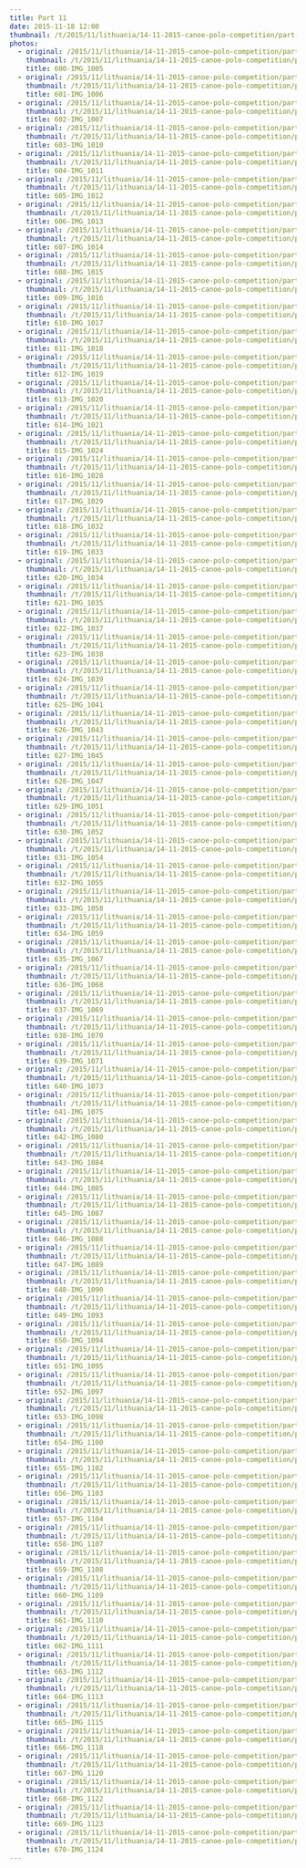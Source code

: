 ```yaml
---
title: Part 11
date: 2015-11-18 12:00
thumbnail: /t/2015/11/lithuania/14-11-2015-canoe-polo-competition/part-11/600-img_1005.jpg
photos:
  - original: /2015/11/lithuania/14-11-2015-canoe-polo-competition/part-11/600-img_1005.jpg
    thumbnail: /t/2015/11/lithuania/14-11-2015-canoe-polo-competition/part-11/600-img_1005.jpg
    title: 600-IMG_1005
  - original: /2015/11/lithuania/14-11-2015-canoe-polo-competition/part-11/601-img_1006.jpg
    thumbnail: /t/2015/11/lithuania/14-11-2015-canoe-polo-competition/part-11/601-img_1006.jpg
    title: 601-IMG_1006
  - original: /2015/11/lithuania/14-11-2015-canoe-polo-competition/part-11/602-img_1007.jpg
    thumbnail: /t/2015/11/lithuania/14-11-2015-canoe-polo-competition/part-11/602-img_1007.jpg
    title: 602-IMG_1007
  - original: /2015/11/lithuania/14-11-2015-canoe-polo-competition/part-11/603-img_1010.jpg
    thumbnail: /t/2015/11/lithuania/14-11-2015-canoe-polo-competition/part-11/603-img_1010.jpg
    title: 603-IMG_1010
  - original: /2015/11/lithuania/14-11-2015-canoe-polo-competition/part-11/604-img_1011.jpg
    thumbnail: /t/2015/11/lithuania/14-11-2015-canoe-polo-competition/part-11/604-img_1011.jpg
    title: 604-IMG_1011
  - original: /2015/11/lithuania/14-11-2015-canoe-polo-competition/part-11/605-img_1012.jpg
    thumbnail: /t/2015/11/lithuania/14-11-2015-canoe-polo-competition/part-11/605-img_1012.jpg
    title: 605-IMG_1012
  - original: /2015/11/lithuania/14-11-2015-canoe-polo-competition/part-11/606-img_1013.jpg
    thumbnail: /t/2015/11/lithuania/14-11-2015-canoe-polo-competition/part-11/606-img_1013.jpg
    title: 606-IMG_1013
  - original: /2015/11/lithuania/14-11-2015-canoe-polo-competition/part-11/607-img_1014.jpg
    thumbnail: /t/2015/11/lithuania/14-11-2015-canoe-polo-competition/part-11/607-img_1014.jpg
    title: 607-IMG_1014
  - original: /2015/11/lithuania/14-11-2015-canoe-polo-competition/part-11/608-img_1015.jpg
    thumbnail: /t/2015/11/lithuania/14-11-2015-canoe-polo-competition/part-11/608-img_1015.jpg
    title: 608-IMG_1015
  - original: /2015/11/lithuania/14-11-2015-canoe-polo-competition/part-11/609-img_1016.jpg
    thumbnail: /t/2015/11/lithuania/14-11-2015-canoe-polo-competition/part-11/609-img_1016.jpg
    title: 609-IMG_1016
  - original: /2015/11/lithuania/14-11-2015-canoe-polo-competition/part-11/610-img_1017.jpg
    thumbnail: /t/2015/11/lithuania/14-11-2015-canoe-polo-competition/part-11/610-img_1017.jpg
    title: 610-IMG_1017
  - original: /2015/11/lithuania/14-11-2015-canoe-polo-competition/part-11/611-img_1018.jpg
    thumbnail: /t/2015/11/lithuania/14-11-2015-canoe-polo-competition/part-11/611-img_1018.jpg
    title: 611-IMG_1018
  - original: /2015/11/lithuania/14-11-2015-canoe-polo-competition/part-11/612-img_1019.jpg
    thumbnail: /t/2015/11/lithuania/14-11-2015-canoe-polo-competition/part-11/612-img_1019.jpg
    title: 612-IMG_1019
  - original: /2015/11/lithuania/14-11-2015-canoe-polo-competition/part-11/613-img_1020.jpg
    thumbnail: /t/2015/11/lithuania/14-11-2015-canoe-polo-competition/part-11/613-img_1020.jpg
    title: 613-IMG_1020
  - original: /2015/11/lithuania/14-11-2015-canoe-polo-competition/part-11/614-img_1021.jpg
    thumbnail: /t/2015/11/lithuania/14-11-2015-canoe-polo-competition/part-11/614-img_1021.jpg
    title: 614-IMG_1021
  - original: /2015/11/lithuania/14-11-2015-canoe-polo-competition/part-11/615-img_1024.jpg
    thumbnail: /t/2015/11/lithuania/14-11-2015-canoe-polo-competition/part-11/615-img_1024.jpg
    title: 615-IMG_1024
  - original: /2015/11/lithuania/14-11-2015-canoe-polo-competition/part-11/616-img_1028.jpg
    thumbnail: /t/2015/11/lithuania/14-11-2015-canoe-polo-competition/part-11/616-img_1028.jpg
    title: 616-IMG_1028
  - original: /2015/11/lithuania/14-11-2015-canoe-polo-competition/part-11/617-img_1029.jpg
    thumbnail: /t/2015/11/lithuania/14-11-2015-canoe-polo-competition/part-11/617-img_1029.jpg
    title: 617-IMG_1029
  - original: /2015/11/lithuania/14-11-2015-canoe-polo-competition/part-11/618-img_1032.jpg
    thumbnail: /t/2015/11/lithuania/14-11-2015-canoe-polo-competition/part-11/618-img_1032.jpg
    title: 618-IMG_1032
  - original: /2015/11/lithuania/14-11-2015-canoe-polo-competition/part-11/619-img_1033.jpg
    thumbnail: /t/2015/11/lithuania/14-11-2015-canoe-polo-competition/part-11/619-img_1033.jpg
    title: 619-IMG_1033
  - original: /2015/11/lithuania/14-11-2015-canoe-polo-competition/part-11/620-img_1034.jpg
    thumbnail: /t/2015/11/lithuania/14-11-2015-canoe-polo-competition/part-11/620-img_1034.jpg
    title: 620-IMG_1034
  - original: /2015/11/lithuania/14-11-2015-canoe-polo-competition/part-11/621-img_1035.jpg
    thumbnail: /t/2015/11/lithuania/14-11-2015-canoe-polo-competition/part-11/621-img_1035.jpg
    title: 621-IMG_1035
  - original: /2015/11/lithuania/14-11-2015-canoe-polo-competition/part-11/622-img_1037.jpg
    thumbnail: /t/2015/11/lithuania/14-11-2015-canoe-polo-competition/part-11/622-img_1037.jpg
    title: 622-IMG_1037
  - original: /2015/11/lithuania/14-11-2015-canoe-polo-competition/part-11/623-img_1038.jpg
    thumbnail: /t/2015/11/lithuania/14-11-2015-canoe-polo-competition/part-11/623-img_1038.jpg
    title: 623-IMG_1038
  - original: /2015/11/lithuania/14-11-2015-canoe-polo-competition/part-11/624-img_1039.jpg
    thumbnail: /t/2015/11/lithuania/14-11-2015-canoe-polo-competition/part-11/624-img_1039.jpg
    title: 624-IMG_1039
  - original: /2015/11/lithuania/14-11-2015-canoe-polo-competition/part-11/625-img_1041.jpg
    thumbnail: /t/2015/11/lithuania/14-11-2015-canoe-polo-competition/part-11/625-img_1041.jpg
    title: 625-IMG_1041
  - original: /2015/11/lithuania/14-11-2015-canoe-polo-competition/part-11/626-img_1043.jpg
    thumbnail: /t/2015/11/lithuania/14-11-2015-canoe-polo-competition/part-11/626-img_1043.jpg
    title: 626-IMG_1043
  - original: /2015/11/lithuania/14-11-2015-canoe-polo-competition/part-11/627-img_1045.jpg
    thumbnail: /t/2015/11/lithuania/14-11-2015-canoe-polo-competition/part-11/627-img_1045.jpg
    title: 627-IMG_1045
  - original: /2015/11/lithuania/14-11-2015-canoe-polo-competition/part-11/628-img_1047.jpg
    thumbnail: /t/2015/11/lithuania/14-11-2015-canoe-polo-competition/part-11/628-img_1047.jpg
    title: 628-IMG_1047
  - original: /2015/11/lithuania/14-11-2015-canoe-polo-competition/part-11/629-img_1051.jpg
    thumbnail: /t/2015/11/lithuania/14-11-2015-canoe-polo-competition/part-11/629-img_1051.jpg
    title: 629-IMG_1051
  - original: /2015/11/lithuania/14-11-2015-canoe-polo-competition/part-11/630-img_1052.jpg
    thumbnail: /t/2015/11/lithuania/14-11-2015-canoe-polo-competition/part-11/630-img_1052.jpg
    title: 630-IMG_1052
  - original: /2015/11/lithuania/14-11-2015-canoe-polo-competition/part-11/631-img_1054.jpg
    thumbnail: /t/2015/11/lithuania/14-11-2015-canoe-polo-competition/part-11/631-img_1054.jpg
    title: 631-IMG_1054
  - original: /2015/11/lithuania/14-11-2015-canoe-polo-competition/part-11/632-img_1055.jpg
    thumbnail: /t/2015/11/lithuania/14-11-2015-canoe-polo-competition/part-11/632-img_1055.jpg
    title: 632-IMG_1055
  - original: /2015/11/lithuania/14-11-2015-canoe-polo-competition/part-11/633-img_1058.jpg
    thumbnail: /t/2015/11/lithuania/14-11-2015-canoe-polo-competition/part-11/633-img_1058.jpg
    title: 633-IMG_1058
  - original: /2015/11/lithuania/14-11-2015-canoe-polo-competition/part-11/634-img_1059.jpg
    thumbnail: /t/2015/11/lithuania/14-11-2015-canoe-polo-competition/part-11/634-img_1059.jpg
    title: 634-IMG_1059
  - original: /2015/11/lithuania/14-11-2015-canoe-polo-competition/part-11/635-img_1067.jpg
    thumbnail: /t/2015/11/lithuania/14-11-2015-canoe-polo-competition/part-11/635-img_1067.jpg
    title: 635-IMG_1067
  - original: /2015/11/lithuania/14-11-2015-canoe-polo-competition/part-11/636-img_1068.jpg
    thumbnail: /t/2015/11/lithuania/14-11-2015-canoe-polo-competition/part-11/636-img_1068.jpg
    title: 636-IMG_1068
  - original: /2015/11/lithuania/14-11-2015-canoe-polo-competition/part-11/637-img_1069.jpg
    thumbnail: /t/2015/11/lithuania/14-11-2015-canoe-polo-competition/part-11/637-img_1069.jpg
    title: 637-IMG_1069
  - original: /2015/11/lithuania/14-11-2015-canoe-polo-competition/part-11/638-img_1070.jpg
    thumbnail: /t/2015/11/lithuania/14-11-2015-canoe-polo-competition/part-11/638-img_1070.jpg
    title: 638-IMG_1070
  - original: /2015/11/lithuania/14-11-2015-canoe-polo-competition/part-11/639-img_1071.jpg
    thumbnail: /t/2015/11/lithuania/14-11-2015-canoe-polo-competition/part-11/639-img_1071.jpg
    title: 639-IMG_1071
  - original: /2015/11/lithuania/14-11-2015-canoe-polo-competition/part-11/640-img_1073.jpg
    thumbnail: /t/2015/11/lithuania/14-11-2015-canoe-polo-competition/part-11/640-img_1073.jpg
    title: 640-IMG_1073
  - original: /2015/11/lithuania/14-11-2015-canoe-polo-competition/part-11/641-img_1075.jpg
    thumbnail: /t/2015/11/lithuania/14-11-2015-canoe-polo-competition/part-11/641-img_1075.jpg
    title: 641-IMG_1075
  - original: /2015/11/lithuania/14-11-2015-canoe-polo-competition/part-11/642-img_1080.jpg
    thumbnail: /t/2015/11/lithuania/14-11-2015-canoe-polo-competition/part-11/642-img_1080.jpg
    title: 642-IMG_1080
  - original: /2015/11/lithuania/14-11-2015-canoe-polo-competition/part-11/643-img_1084.jpg
    thumbnail: /t/2015/11/lithuania/14-11-2015-canoe-polo-competition/part-11/643-img_1084.jpg
    title: 643-IMG_1084
  - original: /2015/11/lithuania/14-11-2015-canoe-polo-competition/part-11/644-img_1085.jpg
    thumbnail: /t/2015/11/lithuania/14-11-2015-canoe-polo-competition/part-11/644-img_1085.jpg
    title: 644-IMG_1085
  - original: /2015/11/lithuania/14-11-2015-canoe-polo-competition/part-11/645-img_1087.jpg
    thumbnail: /t/2015/11/lithuania/14-11-2015-canoe-polo-competition/part-11/645-img_1087.jpg
    title: 645-IMG_1087
  - original: /2015/11/lithuania/14-11-2015-canoe-polo-competition/part-11/646-img_1088.jpg
    thumbnail: /t/2015/11/lithuania/14-11-2015-canoe-polo-competition/part-11/646-img_1088.jpg
    title: 646-IMG_1088
  - original: /2015/11/lithuania/14-11-2015-canoe-polo-competition/part-11/647-img_1089.jpg
    thumbnail: /t/2015/11/lithuania/14-11-2015-canoe-polo-competition/part-11/647-img_1089.jpg
    title: 647-IMG_1089
  - original: /2015/11/lithuania/14-11-2015-canoe-polo-competition/part-11/648-img_1090.jpg
    thumbnail: /t/2015/11/lithuania/14-11-2015-canoe-polo-competition/part-11/648-img_1090.jpg
    title: 648-IMG_1090
  - original: /2015/11/lithuania/14-11-2015-canoe-polo-competition/part-11/649-img_1093.jpg
    thumbnail: /t/2015/11/lithuania/14-11-2015-canoe-polo-competition/part-11/649-img_1093.jpg
    title: 649-IMG_1093
  - original: /2015/11/lithuania/14-11-2015-canoe-polo-competition/part-11/650-img_1094.jpg
    thumbnail: /t/2015/11/lithuania/14-11-2015-canoe-polo-competition/part-11/650-img_1094.jpg
    title: 650-IMG_1094
  - original: /2015/11/lithuania/14-11-2015-canoe-polo-competition/part-11/651-img_1095.jpg
    thumbnail: /t/2015/11/lithuania/14-11-2015-canoe-polo-competition/part-11/651-img_1095.jpg
    title: 651-IMG_1095
  - original: /2015/11/lithuania/14-11-2015-canoe-polo-competition/part-11/652-img_1097.jpg
    thumbnail: /t/2015/11/lithuania/14-11-2015-canoe-polo-competition/part-11/652-img_1097.jpg
    title: 652-IMG_1097
  - original: /2015/11/lithuania/14-11-2015-canoe-polo-competition/part-11/653-img_1098.jpg
    thumbnail: /t/2015/11/lithuania/14-11-2015-canoe-polo-competition/part-11/653-img_1098.jpg
    title: 653-IMG_1098
  - original: /2015/11/lithuania/14-11-2015-canoe-polo-competition/part-11/654-img_1100.jpg
    thumbnail: /t/2015/11/lithuania/14-11-2015-canoe-polo-competition/part-11/654-img_1100.jpg
    title: 654-IMG_1100
  - original: /2015/11/lithuania/14-11-2015-canoe-polo-competition/part-11/655-img_1102.jpg
    thumbnail: /t/2015/11/lithuania/14-11-2015-canoe-polo-competition/part-11/655-img_1102.jpg
    title: 655-IMG_1102
  - original: /2015/11/lithuania/14-11-2015-canoe-polo-competition/part-11/656-img_1103.jpg
    thumbnail: /t/2015/11/lithuania/14-11-2015-canoe-polo-competition/part-11/656-img_1103.jpg
    title: 656-IMG_1103
  - original: /2015/11/lithuania/14-11-2015-canoe-polo-competition/part-11/657-img_1104.jpg
    thumbnail: /t/2015/11/lithuania/14-11-2015-canoe-polo-competition/part-11/657-img_1104.jpg
    title: 657-IMG_1104
  - original: /2015/11/lithuania/14-11-2015-canoe-polo-competition/part-11/658-img_1107.jpg
    thumbnail: /t/2015/11/lithuania/14-11-2015-canoe-polo-competition/part-11/658-img_1107.jpg
    title: 658-IMG_1107
  - original: /2015/11/lithuania/14-11-2015-canoe-polo-competition/part-11/659-img_1108.jpg
    thumbnail: /t/2015/11/lithuania/14-11-2015-canoe-polo-competition/part-11/659-img_1108.jpg
    title: 659-IMG_1108
  - original: /2015/11/lithuania/14-11-2015-canoe-polo-competition/part-11/660-img_1109.jpg
    thumbnail: /t/2015/11/lithuania/14-11-2015-canoe-polo-competition/part-11/660-img_1109.jpg
    title: 660-IMG_1109
  - original: /2015/11/lithuania/14-11-2015-canoe-polo-competition/part-11/661-img_1110.jpg
    thumbnail: /t/2015/11/lithuania/14-11-2015-canoe-polo-competition/part-11/661-img_1110.jpg
    title: 661-IMG_1110
  - original: /2015/11/lithuania/14-11-2015-canoe-polo-competition/part-11/662-img_1111.jpg
    thumbnail: /t/2015/11/lithuania/14-11-2015-canoe-polo-competition/part-11/662-img_1111.jpg
    title: 662-IMG_1111
  - original: /2015/11/lithuania/14-11-2015-canoe-polo-competition/part-11/663-img_1112.jpg
    thumbnail: /t/2015/11/lithuania/14-11-2015-canoe-polo-competition/part-11/663-img_1112.jpg
    title: 663-IMG_1112
  - original: /2015/11/lithuania/14-11-2015-canoe-polo-competition/part-11/664-img_1113.jpg
    thumbnail: /t/2015/11/lithuania/14-11-2015-canoe-polo-competition/part-11/664-img_1113.jpg
    title: 664-IMG_1113
  - original: /2015/11/lithuania/14-11-2015-canoe-polo-competition/part-11/665-img_1115.jpg
    thumbnail: /t/2015/11/lithuania/14-11-2015-canoe-polo-competition/part-11/665-img_1115.jpg
    title: 665-IMG_1115
  - original: /2015/11/lithuania/14-11-2015-canoe-polo-competition/part-11/666-img_1118.jpg
    thumbnail: /t/2015/11/lithuania/14-11-2015-canoe-polo-competition/part-11/666-img_1118.jpg
    title: 666-IMG_1118
  - original: /2015/11/lithuania/14-11-2015-canoe-polo-competition/part-11/667-img_1120.jpg
    thumbnail: /t/2015/11/lithuania/14-11-2015-canoe-polo-competition/part-11/667-img_1120.jpg
    title: 667-IMG_1120
  - original: /2015/11/lithuania/14-11-2015-canoe-polo-competition/part-11/668-img_1122.jpg
    thumbnail: /t/2015/11/lithuania/14-11-2015-canoe-polo-competition/part-11/668-img_1122.jpg
    title: 668-IMG_1122
  - original: /2015/11/lithuania/14-11-2015-canoe-polo-competition/part-11/669-img_1123.jpg
    thumbnail: /t/2015/11/lithuania/14-11-2015-canoe-polo-competition/part-11/669-img_1123.jpg
    title: 669-IMG_1123
  - original: /2015/11/lithuania/14-11-2015-canoe-polo-competition/part-11/670-img_1124.jpg
    thumbnail: /t/2015/11/lithuania/14-11-2015-canoe-polo-competition/part-11/670-img_1124.jpg
    title: 670-IMG_1124
---
```

